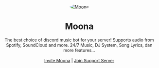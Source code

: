 <br />
<p align="center">
  <a href="#">
    <img src="https://i.ibb.co/F39C103/Moona.png" alt="Moona" style="border-radius:50%">
  </a>

  <h1 align="center">Moona</h1>

  <p align="center">The best choice of discord music bot for your server! Supports audio from Spotify, SoundCloud and more. 24/7 Music, DJ System, Song Lyrics, dan more features...
    <br />
    <br />
    <a href="https://discord.com">Invite Moona</a>
    |
    <a href="https://discord.gg">Join Support Server</a>
  </p>
</p>
